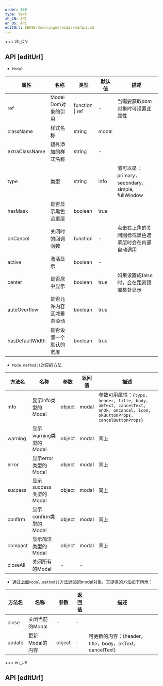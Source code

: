 ```yaml
---   
order: 100
type: text
zh_CN: API
en_US: API 
editUrl: $BASE/docs/pages/modal/md/api.md
---      
```


+++ zh_CN

## API [editUrl]

- <Code>Modal</Code>

| 属性 | 名称 | 类型 | 默认值 | 描述 |
| --- | --- | --- | --- | --- |
| ref | Modal Dom对象的引用 | function \| ref | - | 当需要获取dom对象时可设置此属性 |
| className | 样式名称 | string | modal |  |
| extraClassName | 额外添加的样式名称 | string | - |  |
| type | 类型 | string | info | 值可以是：primary，secondary，simple, fullWindow |
| hasMask | 是否显示黑色遮罩层 | boolean | true |  |
| onCancel | 关闭时的回调函数 | function | - | 点击右上角的关闭图标或黑色遮罩层时会在内部自动调用  |
| active | 激活显示 | boolean | - |  |
| center | 是否居中显示 | boolean | true | 如果设置成false时，会在距离顶部某处显示 |
| autoOverflow | 是否允许内容区域垂直滚动 | boolean | true |  |
| hasDefaultWidth | 是否设置一个默认的宽度 | boolean | true |  |

- <Code>Mode.method()</Code>对应的方法

| 方法名 | 名称 | 参数 | 返回值 | 描述 |
| --- | --- | --- | --- | --- |
| info | 显示info类型的Modal | object | modal | 参数可用属性：<Code>{type, header, title, body, okText, cancelText, onOk, onCancel, icon, okButtonProps, cancelButtonProps}</Code> |
| warning | 显示warning类型的Modal | object | modal | 同上  |
| error | 显示error类型的Modal | object | modal |  同上  |
| success | 显示success类型的Modal | object | modal | 同上  |
| confirm | 显示confirm类型的Modal | object | modal |  同上  |
| compact | 显示简洁类型的Modal | object | modal | 同上  |
| closeAll | 关闭所有的Modal | - | - |  |

- 通过上面<Code>Modal.method()</Code>方法返回的modal对象，其提供的方法如下所示：

| 方法名 | 名称 | 参数 | 返回值 | 描述 |
| --- | --- | --- | --- | --- |
| close |  关闭当前的Modal   |  -   | -  |   |
| update |  更新Modal的内容   | object | - | 可更新的内容：{header，title，body，okText，cancelText}  |

+++ en_US

## API [editUrl]     

